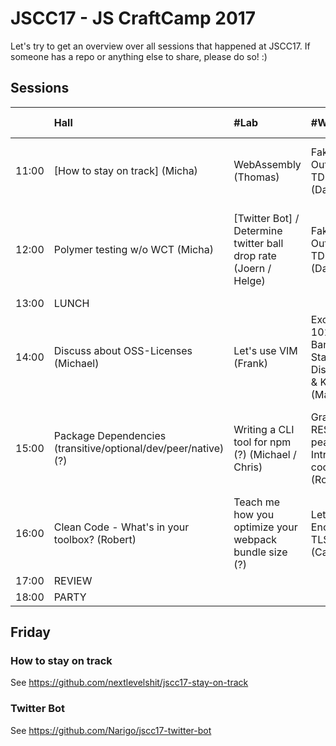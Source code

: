 # JSCC17 - JS CraftCamp 2017

Let's try to get an overview over all sessions that happened at JSCC17. If someone has a repo or anything else to share,
please do so! :)

## Sessions

|       | Hall                                                           | #Lab                                                             | #Workshop                                                   | #Meeting                                                               | #Blue                                             | Somewhere else                                           |                                |                                             |
| :---  | :---                                                           | :---                                                             | :---                                                        | :---                                                                   | :---                                              | :---                                                     | :---                           | :---                                        |
| 11:00 | [How to stay on track] (Micha)                                 | WebAssembly (Thomas)                                             | Fake it Outside In TDD (David)                              | Let's TDD an Ethereum Smart Contract (Axel)                            | React-Alternatives (Vue.js, Inferno, ...) (Joern) | The "best" JS Project (what does it need, ...) (Antonia) | Coffee (peerigon)              | Morning Kata (Wolfram)                      |
| 12:00 | Polymer testing w/o WCT (Micha)                                | [Twitter Bot] / Determine twitter ball drop rate (Joern / Helge) | Fake it Outside In TDD (David)                              | Chatbots for internal processes (Thomas)                               | Maintainable Stylesheets (Mario)                  | 3D Printing @Intrane(?) (Adrian)                         | Hardware (Espruino?) (Michael) | Fast Feedback #ATDD #TDD #(?) #electron (?) |
| 13:00 | LUNCH                                                          |                                                                  |                                                             |                                                                        |                                                   |                                                          |                                |                                             |
| 14:00 | Discuss about OSS-Licenses (Michael)                           | Let's use VIM (Frank)                                            | Exorcism 101: Banishing State Discussion & Kata (Marco)     | Mob Programming RPG (Chris)                                            | Draft.JS + NLP (Andi)                             | Reactive Form RxJS is the experience? (?) (Carsten)      |                                |                                             |
| 15:00 | Package Dependencies (transitive/optional/dev/peer/native) (?) | Writing a CLI tool for npm (?) (Michael / Chris)                 | GraphQL - REST in peace? Intro and cool demo (Robert)       | Introduction to Functional / Functional Kata Ramda.js (Nicole / Marco) |                                                   |                                                          |                                |                                             |
| 16:00 | Clean Code - What's in your toolbox? (Robert)                  | Teach me how you optimize your webpack bundle size (?)           | Let's Encrypt + TLS! (Carsten ?)                            | Functional programming in everyday life (Alex)                         | Workshop Build NPM Libraries with Rollup (Lukas)  | Events and Meetups (?)                                   | Code Reviews (?)               |                                             |
| 17:00 | REVIEW                                                         |                                                                  |                                                             |                                                                        |                                                   |                                                          |                                |                                             |
| 18:00 | PARTY                                                          |                                                                  |                                                             |                                                                        |                                                   |                                                          |                                |                                             |


## Friday

### How to stay on track

See https://github.com/nextlevelshit/jscc17-stay-on-track

### Twitter Bot

See https://github.com/Narigo/jscc17-twitter-bot
